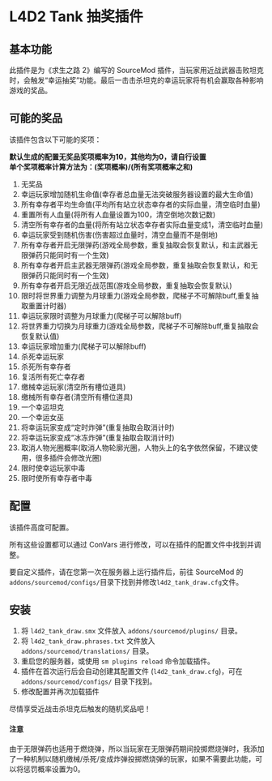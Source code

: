 # L4D2 Tank 抽奖插件

## 基本功能

此插件是为《求生之路 2》编写的 SourceMod 插件，当玩家用近战武器击败坦克时，会触发“幸运抽奖”功能。最后一击击杀坦克的幸运玩家将有机会赢取各种影响游戏的奖品。

## 可能的奖品

该插件包含以下可能的奖项：

**默认生成的配置无奖品奖项概率为10，其他均为0，请自行设置**  
**单个奖项概率计算方法为：(奖项概率)/(所有奖项概率之和)** 

1. 无奖品
2. 幸运玩家增加随机生命值(幸存者总血量无法突破服务器设置的最大生命值)
3. 所有幸存者平均生命值(平均所有站立状态幸存者的实际血量，清空临时血量)
4. 重置所有人血量(将所有人血量设置为100，清空倒地次数记数)
5. 清空所有幸存者的血量(将所有站立状态幸存者实际血量变成1，清空临时血量)
6. 幸运玩家受到随机伤害(伤害超过血量时，清空血量而不是倒地)
7. 所有幸存者开启无限弹药(游戏全局参数，重复抽取会恢复默认，和主武器无限弹药只能同时有一个生效)
8. 所有幸存者开启主武器无限弹药(游戏全局参数，重复抽取会恢复默认，和无限弹药只能同时有一个生效)
9. 所有幸存者开启无限近战范围(游戏全局参数，重复抽取会恢复默认)
10. 限时将世界重力调整为月球重力(游戏全局参数，爬梯子不可解除buff,重复抽取重置计时器)
11. 幸运玩家限时调整为月球重力(爬梯子可以解除buff)
12. 将世界重力切换为月球重力(游戏全局参数，爬梯子不可解除buff,重复抽取会恢复默认值)
13. 幸运玩家增加重力(爬梯子可以解除buff)
14. 杀死幸运玩家
15. 杀死所有幸存者
16. 复活所有死亡幸存者
17. 缴械幸运玩家(清空所有槽位道具)
18. 缴械所有幸存者(清空所有槽位道具)
19. 一个幸运坦克
20. 一个幸运女巫
21. 将幸运玩家变成“定时炸弹”(重复抽取会取消计时)
22. 将幸运玩家变成“冰冻炸弹”(重复抽取会取消计时)
23. 取消人物光圈概率(取消人物轮廓光圈，人物头上的名字依然保留，不建议使用，很多插件会修改光圈)
24. 限时使幸运玩家中毒
25. 限时使所有幸存者中毒

## 配置

该插件高度可配置。

所有这些设置都可以通过 ConVars 进行修改，可以在插件的配置文件中找到并调整。

要自定义插件，请在您第一次在服务器上运行插件后，前往 SourceMod 的`addons/sourcemod/configs/`目录下找到并修改`l4d2_tank_draw.cfg`文件。

## 安装

1. 将 `l4d2_tank_draw.smx` 文件放入 `addons/sourcemod/plugins/` 目录。
2. 将 `l4d2_tank_draw.phrases.txt` 文件放入 `addons/sourcemod/translations/` 目录。
3. 重启您的服务器，或使用 `sm plugins reload` 命令加载插件。
4. 插件在首次运行后会自动创建其配置文件 (`l4d2_tank_draw.cfg`)，可在 `addons/sourcemod/configs/` 目录下找到。
5. 修改配置并再次加载插件

尽情享受近战击杀坦克后触发的随机奖品吧！

#### 注意

由于无限弹药也适用于燃烧弹，所以当玩家在无限弹药期间投掷燃烧弹时，我添加了一种机制以随机缴械/杀死/变成炸弹投掷燃烧弹的玩家，如果不需要此功能，可以将惩罚概率设置为0。
